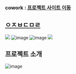 ### cowork : <a href="http://coworkintranet.site">프로젝트 사이트 이동</a>

## [ㅇㅈㅂㄷㅁㄹ](#프로젝트-소개)


<!--dfsdf -->
<img src="https://github.com/limbit95/cowork/assets/111622452/40088173-d6e3-46af-82aa-977f081f5ba7"></img>
![image](https://github.com/limbit95/cowork/assets/111622452/221e8100-8b8c-4e9f-9441-936feb5518b5)
![image](https://github.com/limbit95/cowork/assets/111622452/0540e2ee-7393-425e-96b8-5f6a18b3253e)
<img src="https://github.com/limbit95/cowork/assets/111622452/22b3584f-90e4-491b-ba64-d6f38c5c669f"></img>
## 프로젝트 소개
![image](https://github.com/limbit95/cowork/assets/111622452/51d3a39b-e3ee-4f6e-83d0-f5ec77612481)
